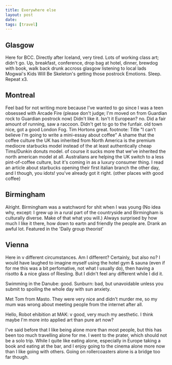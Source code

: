```yaml
---
title: Everywhere else
layout: post
date:
tags: [travel]
---
```


## Glasgow
Here for BCC. Directly after Iceland, very tired. Lots of working class art; didn't go. Up, breakfast, conference, drop bag at hotel, dinner, brewdog with book, walk back drunk accross glasgow listening to local lads Mogwai's Kids Will Be Skeleton's getting those postrock Emotions. Sleep. Repeat x3.

## Montreal
Feel bad for not writing more because I've wanted to go since I was a teen obsessed with Arcade Fire (please don't judge; I'm moved on from Guardian rock to Guardian postrock now)
Didn't like it. Isn't it European? no. Did a fair amount of running, saw a raccoon. Didn't get to go to the funfair. old town nice, got a good London Fog. Tim Hortons great.
footnote: Title "I can't believe I'm going to write a mini-essay about coffee" A shame that the coffee culture the UK has inherited from North America is the premium mediocre starbucks model instead of the at least authentically cheap Tims/Dunkin donuts model. of course it sucks more that we've inherited the north american model at all. Australians are helping the UK switch to a less pint-of-coffee culture, but it's coming in as a luxury consumer thing. I read an article about starbucks opening their first italian branch the other day, and I though, you idots! you've already got it right. (other places with good coffee)

## Birmingham
Alright. Birmingham was a watchword for shit when I was young (No idea why, except: I grew up in a rural part of the countryside and Birmingham is culturally diverse. Make of that what you will.) Always surprised by how much I like it there, how down to eartn and friendly the people are.
Drank an awful lot. Featured in the 'Daily group theorist'

## Vienna
Here in v different circumstances. Am I different? Certainly, but also no? I would have laughed to imagine myself using the hotel gym & sauna (even if for me this was a bit perfomative, not what I usually do), then having a risotto & a nice glass of Riesling. But I didn't feel any different while I did it.

Swimming in the Danube: good. Sunburn: bad, but unavoidable unless you submit to spoiling the whole day with sun anxiety.

Met Tom from Masto. They were very nice and didn't murder me, so my mum was wrong about meeting people from the internet after all.

Hello, Robot ehibition at MAK: v good, very much my aesthetic. I think maybe I'm more into applied art than pure art now?

I've said before that I like being alone more than most people, but this has been too much travelling alone for me. I went to the prater, which should not be a solo trip. While I quite like eating alone, especially in Europe taking a book and eating at the bar, and I enjoy going to the cinema alone more now than I like going with others. Going on rollercoasters alone is a bridge too far though.

